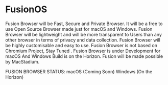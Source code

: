 # FusionOS
Fusion Browser will be Fast, Secure and Private Browser. It will be a free to use Open Source Browser made just for macOS and Windows. Fusion Browser will be lightweight and will be more transparent to Users than any other browser in terms of privacy and data collection. Fusion Browser will be highly customisable and easy to use. Fusion Browser is not based on Chromium Project, Stay Tuned . Fusion Browser is under Development for macOS And Windows Build is on the Horizon. Fusion will be made possible by MacStadium.

FUSION BROWSER STATUS:
macOS (Coming Soon)
Windows (On the Horizon)
